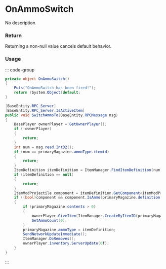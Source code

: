 <Badge type="danger" text="Carbon Compatible"/><Badge type="warning" text="Oxide Compatible"/>
# OnAmmoSwitch
No description.
### Return
Returning a non-null value cancels default behavior.

### Usage
::: code-group
```csharp [Example]
private object OnAmmoSwitch()
{
	Puts("OnAmmoSwitch has been fired!");
	return (System.Object)default;
}
```
```csharp [Source — Assembly-CSharp @ BaseProjectile]
[BaseEntity.RPC_Server]
[BaseEntity.RPC_Server.IsActiveItem]
public void SwitchAmmoTo(BaseEntity.RPCMessage msg)
{
	BasePlayer ownerPlayer = GetOwnerPlayer();
	if (!ownerPlayer)
	{
		return;
	}
	int num = msg.read.Int32();
	if (num == primaryMagazine.ammoType.itemid)
	{
		return;
	}
	ItemDefinition itemDefinition = ItemManager.FindItemDefinition(num);
	if (itemDefinition == null)
	{
		return;
	}
	ItemModProjectile component = itemDefinition.GetComponent<ItemModProjectile>();
	if ((bool)component && component.IsAmmo(primaryMagazine.definition.ammoTypes))
	{
		if (primaryMagazine.contents > 0)
		{
			ownerPlayer.GiveItem(ItemManager.CreateByItemID(primaryMagazine.ammoType.itemid, primaryMagazine.contents, 0uL));
			SetAmmoCount(0);
		}
		primaryMagazine.ammoType = itemDefinition;
		SendNetworkUpdateImmediate();
		ItemManager.DoRemoves();
		ownerPlayer.inventory.ServerUpdate(0f);
	}
}

```
:::
